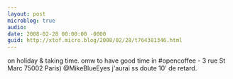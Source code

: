 ```yaml
---
layout: post
microblog: true
audio: 
date: 2008-02-28 00:00:00 -0000
guid: http://xtof.micro.blog/2008/02/28/t764381346.html
---
```

on holiday &amp; taking time. omw to have good time in #opencoffee - 3 rue St Marc 75002 Paris) @MikeBlueEyes j'aurai ss doute 10' de retard.
